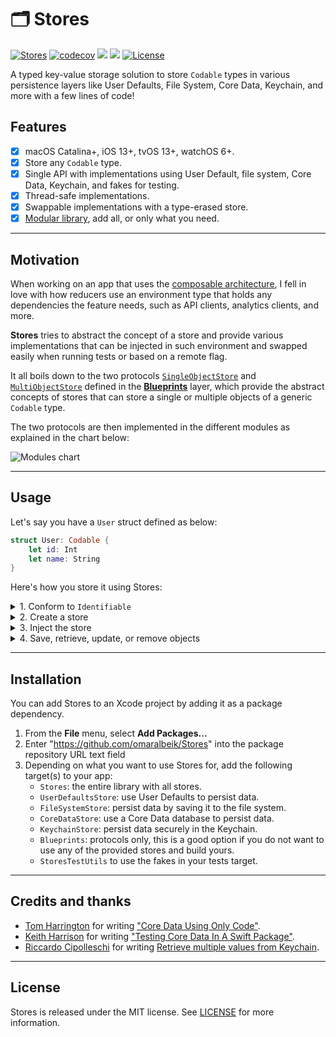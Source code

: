 # 🗂 Stores

[![Stores](https://github.com/omaralbeik/Stores/actions/workflows/CI.yml/badge.svg)](https://github.com/omaralbeik/Stores/actions/workflows/CI.yml)
[![codecov](https://codecov.io/gh/omaralbeik/Stores/branch/main/graph/badge.svg?token=iga0JA6Mwo)](https://codecov.io/gh/omaralbeik/Stores)
[![](https://img.shields.io/endpoint?url=https%3A%2F%2Fswiftpackageindex.com%2Fapi%2Fpackages%2Fomaralbeik%2FStores%2Fbadge%3Ftype%3Dswift-versions)](https://swiftpackageindex.com/omaralbeik/Stores)
[![](https://img.shields.io/endpoint?url=https%3A%2F%2Fswiftpackageindex.com%2Fapi%2Fpackages%2Fomaralbeik%2FStores%2Fbadge%3Ftype%3Dplatforms)](https://swiftpackageindex.com/omaralbeik/Stores)
[![License](https://img.shields.io/badge/License-MIT-red.svg)](https://opensource.org/licenses/MIT)

A typed key-value storage solution to store `Codable` types in various persistence layers like User Defaults, File System, Core Data, Keychain, and more with a few lines of code!

## Features

- [x] macOS Catalina+, iOS 13+, tvOS 13+, watchOS 6+.
- [x] Store any `Codable` type.
- [x] Single API with implementations using User Default, file system, Core Data, Keychain, and fakes for testing.
- [x] Thread-safe implementations.
- [x] Swappable implementations with a type-erased store.
- [x] [Modular library](#installation), add all, or only what you need.

---

## Motivation

When working on an app that uses the [composable architecture](https://github.com/pointfreeco/swift-composable-architecture), I fell in love with how reducers use an environment type that holds any dependencies the feature needs, such as API clients, analytics clients, and more.

**Stores** tries to abstract the concept of a store and provide various implementations that can be injected in such environment and swapped easily when running tests or based on a remote flag.

It all boils down to the two protocols [`SingleObjectStore`](https://github.com/omaralbeik/Stores/blob/main/Sources/Blueprints/SingleObjectStore.swift) and [`MultiObjectStore`](https://github.com/omaralbeik/Stores/blob/main/Sources/Blueprints/MultiObjectStore.swift) defined in the [**Blueprints**](https://github.com/omaralbeik/Stores/tree/main/Sources/Blueprints) layer, which provide the abstract concepts of stores that can store a single or multiple objects of a generic `Codable` type.

The two protocols are then implemented in the different modules as explained in the chart below:

![Modules chart](https://raw.githubusercontent.com/omaralbeik/Stores/main/Assets/stores.png)

---

## Usage

Let's say you have a `User` struct defined as below:

```swift
struct User: Codable {
    let id: Int
    let name: String
}
```

Here's how you store it using Stores:

<details>
<summary>1. Conform to <code>Identifiable</code></summary>

This is required to make the store associate an object with its id.

```swift
extension User: Identifiable {}
```

The property `id` can be on any `Hashable` type. [Read more](https://developer.apple.com/documentation/swift/identifiable).

</details>

<details>
<summary>2. Create a store</summary>

Stores comes pre-equipped with the following stores:

<ul>

<li>
<details>
<summary>UserDefaults</summary>

```swift
// Store for multiple objects
let store = MultiUserDefaultsStore<User>(identifier: "users")

// Store for a single object
let store = SingleUserDefaultsStore<User>(identifier: "users")
```
</details>
</li>

<li>
<details>
<summary>FileSystem</summary>

```swift
// Store for multiple objects
let store = MultiFileSystemStore<User>(identifier: "users")

// Store for a single object
let store = SingleFileSystemStore<User>(identifier: "users")
```
</details>
</li>

<li>
<details>
<summary>CoreData</summary>

```swift
// Store for multiple objects
let store = MultiCoreDataStore<User>(identifier: "users")

// Store for a single object
let store = SingleCoreDataStore<User>(identifier: "users")
```
</details>
</li>

<li>
<details>
<summary>Keychain</summary>

```swift
// Store for multiple objects
let store = MultiKeychainStore<User>(identifier: "users")

// Store for a single object
let store = SingleKeychainStore<User>(identifier: "users")
```
</details>
</li>

<li>
<details>
<summary>Fakes (for testing)</summary>

```swift
// Store for multiple objects
let store = MultiObjectStoreFake<User>()

// Store for a single object
let store = SingleObjectStoreFake<User>()
```
</details>
</li>

</ul>

You can create a custom store by implementing the protocols in [`Blueprints`](https://github.com/omaralbeik/Stores/tree/main/Sources/Blueprints)

<ul>
<li>
<details>
<summary>Realm</summary>

```swift
// Store for multiple objects
final class MultiRealmStore<Object: Codable & Identifiable>: MultiObjectStore {
    // ...
}

// Store for a single object
final class SingleRealmStore<Object: Codable & Identifiable>: SingleObjectStore {
    // ...
}
```
</details>
</li>

<li>
<details>
<summary>SQLite</summary>

```swift
// Store for multiple objects
final class MultiSQLiteStore<Object: Codable & Identifiable>: MultiObjectStore {
    // ...
}

// Store for a single object
final class SingleSQLiteStore<Object: Codable & Identifiable>: SingleObjectStore {
    // ...
}
```
</details>
</li>

</ul>
</details>


<details>
<summary>3. Inject the store</summary>

Assuming we have a view model that uses a store to fetch data:

```swift
struct UsersViewModel {
    let store: AnyMultiObjectStore<User>
}
```

Inject the appropriate store implementation:

```swift
let coreDataStore = MultiCoreDataStore<User>(databaseName: "users")
let prodViewModel = UsersViewModel(store: coreDataStore.eraseToAnyStore())
```

or:

```swift
let fakeStore = MultiObjectStoreFake<User>()
let testViewModel = UsersViewModel(store: fakeStore.eraseToAnyStore())
```

</details>

<details>
<summary>4. Save, retrieve, update, or remove objects</summary>

```swift
let john = User(id: 1, name: "John Appleseed")

// Save an object to a store
try store.save(john)

// Save an array of objects to a store
try store.save([jane, steve, jessica])

// Get an object from store
let user = store.object(withId: 1)

// Get an array of object in store
let users = store.objects(withIds: [1, 2, 3])

// Get an array of all objects in store
let allUsers = store.allObjects()

// Check if store has an object
print(store.containsObject(withId: 10)) // false

// Remove an object from a store
try store.remove(withId: 1)

// Remove multiple objects from a store
try store.remove(withIds: [1, 2, 3])

// Remove all objects in a store
try store.removeAll()
```

</details>

---

## Installation

You can add Stores to an Xcode project by adding it as a package dependency.

1. From the **File** menu, select **Add Packages...**
2. Enter "https://github.com/omaralbeik/Stores" into the package repository URL text field
3. Depending on what you want to use Stores for, add the following target(s) to your app:
    - `Stores`: the entire library with all stores.
    - `UserDefaultsStore`: use User Defaults to persist data.
    - `FileSystemStore`: persist data by saving it to the file system.
    - `CoreDataStore`: use a Core Data database to persist data.
    - `KeychainStore`: persist data securely in the Keychain.
    - `Blueprints`: protocols only, this is a good option if you do not want to use any of the provided stores and build yours.
    - `StoresTestUtils` to use the fakes in your tests target.

---

## Credits and thanks

- [Tom Harrington](https://twitter.com/atomicbird) for writing ["Core Data Using Only Code"](https://www.atomicbird.com/blog/core-data-code-only/).
- [Keith Harrison](https://twitter.com/kharrison) for writing ["Testing Core Data In A Swift Package"](https://useyourloaf.com/blog/testing-core-data-in-a-swift-package/).
- [Riccardo Cipolleschi](https://twitter.com/cipolleschir) for writing [Retrieve multiple values from Keychain](https://medium.com/macoclock/retrieve-multiple-values-from-keychain-77641248f4a1).
---

## License

Stores is released under the MIT license. See [LICENSE](https://github.com/omaralbeik/Stores/blob/main/LICENSE) for more information.
